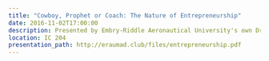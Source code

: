 ```yaml
---
title: "Cowboy, Prophet or Coach: The Nature of Entrepreneurship"
date: 2016-11-02T17:00:00
description: Presented by Embry-Riddle Aeronautical University's own Dr. Michael Bowers is a presentation on entrepreneurship. Check out <a href="https://www.facebook.com/events/644016389109530/">the event on Facebook</a> or the <a href="https://connection.erau.edu/organization/MADclub/calendar/details/1116840">listing on ERAU Connection</a> to learn more. 
location: IC 204
presentation_path: http://eraumad.club/files/entrepreneurship.pdf
---
```

